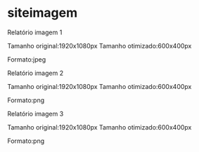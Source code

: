 # siteimagem
Relatório imagem 1

Tamanho original:1920x1080px
Tamanho otimizado:600x400px

Formato:jpeg

Relatório imagem 2

Tamanho original:1920x1080px
Tamanho otimizado:600x400px

Formato:png

Relatório imagem 3

Tamanho original:1920x1080px
Tamanho otimizado:600x400px

Formato:png


